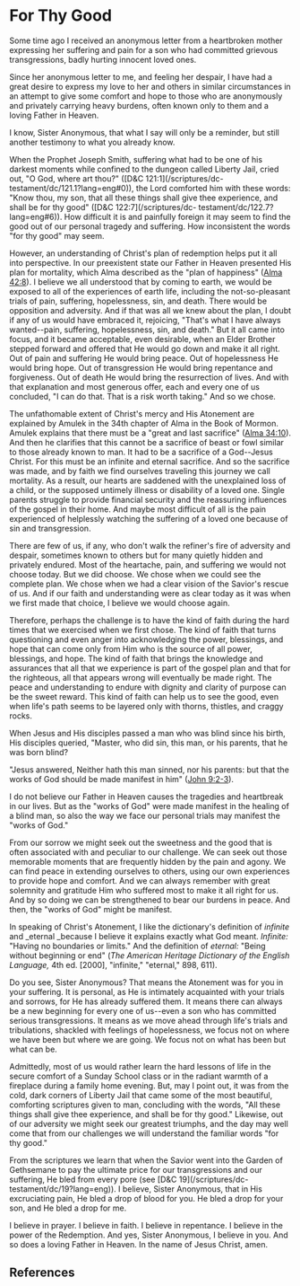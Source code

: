 # For Thy Good

Some time ago I received an anonymous letter from a heartbroken mother
expressing her suffering and pain for a son who had committed grievous
transgressions, badly hurting innocent loved ones.

Since her anonymous letter to me, and feeling her despair, I have had a great
desire to express my love to her and others in similar circumstances in an
attempt to give some comfort and hope to those who are anonymously and
privately carrying heavy burdens, often known only to them and a loving Father
in Heaven.

I know, Sister Anonymous, that what I say will only be a reminder, but still
another testimony to what you already know.

When the Prophet Joseph Smith, suffering what had to be one of his darkest
moments while confined to the dungeon called Liberty Jail, cried out, "O God,
where art thou?" ([D&amp;C 121:1](/scriptures/dc-
testament/dc/121.1?lang=eng#0)), the Lord comforted him with these words:
"Know thou, my son, that all these things shall give thee experience, and
shall be for thy good" ([D&amp;C 122:7](/scriptures/dc-
testament/dc/122.7?lang=eng#6)). How difficult it is and painfully foreign it
may seem to find the good out of our personal tragedy and suffering. How
inconsistent the words "for thy good" may seem.

However, an understanding of Christ's plan of redemption helps put it all into
perspective. In our preexistent state our Father in Heaven presented His plan
for mortality, which Alma described as the "plan of happiness" ([Alma
42:8](/scriptures/bofm/alma/42.8?lang=eng#7)). I believe we all understood
that by coming to earth, we would be exposed to all of the experiences of
earth life, including the not-so-pleasant trials of pain, suffering,
hopelessness, sin, and death. There would be opposition and adversity. And if
that was all we knew about the plan, I doubt if any of us would have embraced
it, rejoicing, "That's what I have always wanted--pain, suffering,
hopelessness, sin, and death." But it all came into focus, and it became
acceptable, even desirable, when an Elder Brother stepped forward and offered
that He would go down and make it all right. Out of pain and suffering He
would bring peace. Out of hopelessness He would bring hope. Out of
transgression He would bring repentance and forgiveness. Out of death He would
bring the resurrection of lives. And with that explanation and most generous
offer, each and every one of us concluded, "I can do that. That is a risk
worth taking." And so we chose.

The unfathomable extent of Christ's mercy and His Atonement are explained by
Amulek in the 34th chapter of Alma in the Book of Mormon. Amulek explains that
there must be a "great and last sacrifice" ([Alma
34:10](/scriptures/bofm/alma/34.10?lang=eng#9)). And then he clarifies that
this cannot be a sacrifice of beast or fowl similar to those already known to
man. It had to be a sacrifice of a God--Jesus Christ. For this must be an
infinite and eternal sacrifice. And so the sacrifice was made, and by faith we
find ourselves traveling this journey we call mortality. As a result, our
hearts are saddened with the unexplained loss of a child, or the supposed
untimely illness or disability of a loved one. Single parents struggle to
provide financial security and the reassuring influences of the gospel in
their home. And maybe most difficult of all is the pain experienced of
helplessly watching the suffering of a loved one because of sin and
transgression.

There are few of us, if any, who don't walk the refiner's fire of adversity
and despair, sometimes known to others but for many quietly hidden and
privately endured. Most of the heartache, pain, and suffering we would not
choose today. But we did choose. We chose when we could see the complete plan.
We chose when we had a clear vision of the Savior's rescue of us. And if our
faith and understanding were as clear today as it was when we first made that
choice, I believe we would choose again.

Therefore, perhaps the challenge is to have the kind of faith during the hard
times that we exercised when we first chose. The kind of faith that turns
questioning and even anger into acknowledging the power, blessings, and hope
that can come only from Him who is the source of all power, blessings, and
hope. The kind of faith that brings the knowledge and assurances that all that
we experience is part of the gospel plan and that for the righteous, all that
appears wrong will eventually be made right. The peace and understanding to
endure with dignity and clarity of purpose can be the sweet reward. This kind
of faith can help us to see the good, even when life's path seems to be
layered only with thorns, thistles, and craggy rocks.

When Jesus and His disciples passed a man who was blind since his birth, His
disciples queried, "Master, who did sin, this man, or his parents, that he was
born blind?

"Jesus answered, Neither hath this man sinned, nor his parents: but that the
works of God should be made manifest in him" ([John
9:2-3](/scriptures/nt/john/9.2-3?lang=eng#1)).

I do not believe our Father in Heaven causes the tragedies and heartbreak in
our lives. But as the "works of God" were made manifest in the healing of a
blind man, so also the way we face our personal trials may manifest the "works
of God."

From our sorrow we might seek out the sweetness and the good that is often
associated with and peculiar to our challenge. We can seek out those memorable
moments that are frequently hidden by the pain and agony. We can find peace in
extending ourselves to others, using our own experiences to provide hope and
comfort. And we can always remember with great solemnity and gratitude Him who
suffered most to make it all right for us. And by so doing we can be
strengthened to bear our burdens in peace. And then, the "works of God" might
be manifest.

In speaking of Christ's Atonement, I like the dictionary's definition of
_infinite_ and _eternal _because I believe it explains exactly what God meant.
_Infinite:_ "Having no boundaries or limits." And the definition of _eternal:_
"Being without beginning or end" (_The American Heritage Dictionary of the
English Language,_ 4th ed. [2000], "infinite," "eternal," 898, 611).

Do you see, Sister Anonymous? That means the Atonement was for you in your
suffering. It is personal, as He is intimately acquainted with your trials and
sorrows, for He has already suffered them. It means there can always be a new
beginning for every one of us--even a son who has committed serious
transgressions. It means as we move ahead through life's trials and
tribulations, shackled with feelings of hopelessness, we focus not on where we
have been but where we are going. We focus not on what has been but what can
be.

Admittedly, most of us would rather learn the hard lessons of life in the
secure comfort of a Sunday School class or in the radiant warmth of a
fireplace during a family home evening. But, may I point out, it was from the
cold, dark corners of Liberty Jail that came some of the most beautiful,
comforting scriptures given to man, concluding with the words, "All these
things shall give thee experience, and shall be for thy good." Likewise, out
of our adversity we might seek our greatest triumphs, and the day may well
come that from our challenges we will understand the familiar words "for thy
good."

From the scriptures we learn that when the Savior went into the Garden of
Gethsemane to pay the ultimate price for our transgressions and our suffering,
He bled from every pore (see [D&amp;C 19](/scriptures/dc-
testament/dc/19?lang=eng)). I believe, Sister Anonymous, that in His
excruciating pain, He bled a drop of blood for you. He bled a drop for your
son, and He bled a drop for me.

I believe in prayer. I believe in faith. I believe in repentance. I believe in
the power of the Redemption. And yes, Sister Anonymous, I believe in you. And
so does a loving Father in Heaven. In the name of Jesus Christ, amen.

## References

